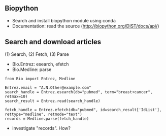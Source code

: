 
## Biopython

- Search and install biopython module using conda
- Documentation: read the source (http://biopython.org/DIST/docs/api/)

## Search and download articles

(1) Search, (2) Fetch, (3) Parse

- Bio.Entrez: esearch, efetch
- Bio.Medline: parse

```
from Bio import Entrez, Medline

Entrez.email = "A.N.Other@example.com"
search_handle = Entrez.esearch(db="pubmed", term="breast+cancer", retmax=10)
search_result = Entrez.read(search_handle)

fetch_handle = Entrez.efetch(db="pubmed", id=search_result['IdList'], rettype="medline", retmode="text")
records = Medline.parse(fetch_handle)
```

- investigate "records".  How?
